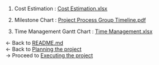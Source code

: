   
1. Cost Estimation : [Cost Estimation.xlsx](https://github.com/maheshbabuwarman/OurAI-Sdn.-Bhd./files/7896602/Cost.Estimation.xlsx)

2. Milestone Chart : [Project Process Group Timeline.pdf](https://github.com/maheshbabuwarman/OurAI-Sdn.-Bhd./files/7896611/Project.Process.Group.Timeline.pdf)

3. Time Management Gantt Chart : [Time Management.xlsx](https://github.com/maheshbabuwarman/OurAI-Sdn.-Bhd./files/7896617/Time.Management.xlsx)

<- Back to [README.md](../README.md)<br/>
<- Back to [Planning the project](Planning%20the%20project.md)<br/>
-> Proceed to [Executing the project](Executing%20the%20project.md)
       




